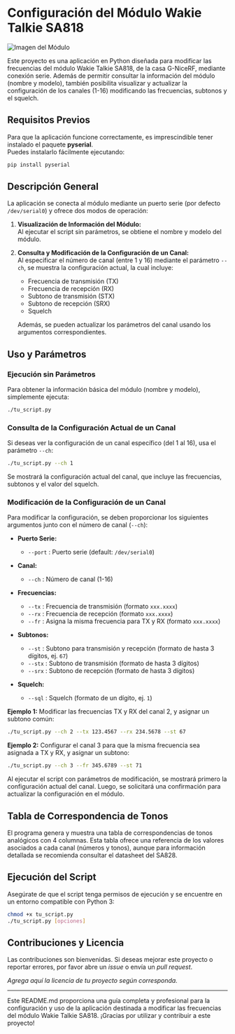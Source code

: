# Configuración del Módulo Wakie Talkie SA818

![Imagen del Módulo](https://cdn.tindiemedia.com/images/resize/TBo71vDup6BnSKvgnYHW_JFvgaI=/p/fit-in/400x266/filters:fill(fff)/i/9289/products/2022-10-26T06%3A41%3A47.032Z-SA828-05.jpg?1666741354)

Este proyecto es una aplicación en Python diseñada para modificar las frecuencias del módulo Wakie Talkie SA818, de la casa G-NiceRF, mediante conexión serie. Además de permitir consultar la información del módulo (nombre y modelo), también posibilita visualizar y actualizar la configuración de los canales (1-16) modificando las frecuencias, subtonos y el squelch.

## Requisitos Previos

Para que la aplicación funcione correctamente, es imprescindible tener instalado el paquete **pyserial**.  
Puedes instalarlo fácilmente ejecutando:

```bash
pip install pyserial
```

## Descripción General

La aplicación se conecta al módulo mediante un puerto serie (por defecto `/dev/serial0`) y ofrece dos modos de operación:

1. **Visualización de Información del Módulo:**  
   Al ejecutar el script sin parámetros, se obtiene el nombre y modelo del módulo.

2. **Consulta y Modificación de la Configuración de un Canal:**  
   Al especificar el número de canal (entre 1 y 16) mediante el parámetro `--ch`, se muestra la configuración actual, la cual incluye:
   - Frecuencia de transmisión (TX)
   - Frecuencia de recepción (RX)
   - Subtono de transmisión (STX)
   - Subtono de recepción (SRX)
   - Squelch

   Además, se pueden actualizar los parámetros del canal usando los argumentos correspondientes.

## Uso y Parámetros

### Ejecución sin Parámetros

Para obtener la información básica del módulo (nombre y modelo), simplemente ejecuta:

```bash
./tu_script.py
```

### Consulta de la Configuración Actual de un Canal

Si deseas ver la configuración de un canal específico (del 1 al 16), usa el parámetro `--ch`:

```bash
./tu_script.py --ch 1
```

Se mostrará la configuración actual del canal, que incluye las frecuencias, subtonos y el valor del squelch.

### Modificación de la Configuración de un Canal

Para modificar la configuración, se deben proporcionar los siguientes argumentos junto con el número de canal (`--ch`):

- **Puerto Serie:**
  - `--port` : Puerto serie (default: `/dev/serial0`)
  
- **Canal:**
  - `--ch`   : Número de canal (1-16)
  
- **Frecuencias:**
  - `--tx`   : Frecuencia de transmisión (formato `xxx.xxxx`)
  - `--rx`   : Frecuencia de recepción (formato `xxx.xxxx`)
  - `--fr`   : Asigna la misma frecuencia para TX y RX (formato `xxx.xxxx`)
  
- **Subtonos:**
  - `--st`   : Subtono para transmisión y recepción (formato de hasta 3 dígitos, ej. `67`)
  - `--stx`  : Subtono de transmisión (formato de hasta 3 dígitos)
  - `--srx`  : Subtono de recepción (formato de hasta 3 dígitos)
  
- **Squelch:**
  - `--sql`  : Squelch (formato de un dígito, ej. `1`)

**Ejemplo 1:** Modificar las frecuencias TX y RX del canal 2, y asignar un subtono común:

```bash
./tu_script.py --ch 2 --tx 123.4567 --rx 234.5678 --st 67
```

**Ejemplo 2:** Configurar el canal 3 para que la misma frecuencia sea asignada a TX y RX, y asignar un subtono:

```bash
./tu_script.py --ch 3 --fr 345.6789 --st 71
```

Al ejecutar el script con parámetros de modificación, se mostrará primero la configuración actual del canal. Luego, se solicitará una confirmación para actualizar la configuración en el módulo.

## Tabla de Correspondencia de Tonos

El programa genera y muestra una tabla de correspondencias de tonos analógicos con 4 columnas. Esta tabla ofrece una referencia de los valores asociados a cada canal (números y tonos), aunque para información detallada se recomienda consultar el datasheet del SA828.

## Ejecución del Script

Asegúrate de que el script tenga permisos de ejecución y se encuentre en un entorno compatible con Python 3:

```bash
chmod +x tu_script.py
./tu_script.py [opciones]
```

## Contribuciones y Licencia

Las contribuciones son bienvenidas. Si deseas mejorar este proyecto o reportar errores, por favor abre un *issue* o envía un *pull request*.

*Agrega aquí la licencia de tu proyecto según corresponda.*

---

Este README.md proporciona una guía completa y profesional para la configuración y uso de la aplicación destinada a modificar las frecuencias del módulo Wakie Talkie SA818. ¡Gracias por utilizar y contribuir a este proyecto!

